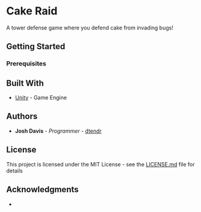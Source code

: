 # Cake Raid

A tower defense game where you defend cake from invading bugs! 

## Getting Started

### Prerequisites


## Built With

* [Unity](https://unity3d.com/) - Game Engine

## Authors

* **Josh Davis** - *Programmer* - [dtendr](https://github.com/dtendr)

## License

This project is licensed under the MIT License - see the [LICENSE.md](LICENSE.md) file for details

## Acknowledgments

* 